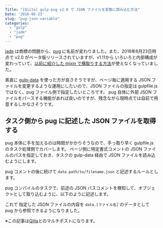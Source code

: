 ```yaml
---
Title: "[Qiita] gulp-pug v2.0 で JSON ファイルを変数に読み込む方法"
Date: '2016-06-23'
slug: "pug-json-variable"
categories:
  - "gulp"
  - "jade"
  - "pug"
---
```


[jade](https://github.com/jadejs/jade) は商標の問題から、[pug](https://github.com/pugjs/pug) に名前が変わりました。また、2016年6月23日時点で v2.0 がベータ版リリースされていますが、v1.11から いろいろと内部構成が変わっていて、[以前に紹介した mixin で横取りする方法](/201605/jade-json-variable/)が使えなくなっていました。

素直に [gulp-data](https://www.npmjs.com/package/gulp-data) を使った方が良さそうですが、ページ毎に適用する JSON ファイルを変更するような運用にしたいので、JSON ファイルの指定は gulpfile.js ではなく、pug ファイル側で指定したいところです。
pug 自体に外部 JSON ファイルをパースする機能があれば良いのですが、残念ながら現時点では自前で用意するしかなさそうです。

## タスク側から pug に記述した JSON ファイルを取得する

pug 本体に手を加えるのは時間がかかりそうなので、手っ取り早く gulpfile.js のタスク処理側でカバーします。
ページ側に特定書式コメントの JSON ファイルのパスを指定しておき、タスクの gulp-data 経由で JSON ファイルを読み込むようにします。

pug コメントの後に続けて `data path/to/filename.json` と記述するルールとします。

<script src="https://gist.github.com/okamoai/221f6513187f4e48052daaac86bdeff9.js?file=site.json"></script>

<script src="https://gist.github.com/okamoai/221f6513187f4e48052daaac86bdeff9.js?file=demo.pug"></script>



pug コンパイルのタスクで、前述の JSON パスコメントを検知して、オブジェクトとして取り込むように、以下のように記述します。

<script src="https://gist.github.com/okamoai/221f6513187f4e48052daaac86bdeff9.js?file=gulpfile.js"></script>

これで 指定した JSON ファイルの内容を `data.[ファイル名]` のデータとして pug から参照できるようになりました。

※この記事は[Qiita](http://qiita.com/okamoai/items/224098a432e6e6df6da3)とのマルチポストになります。